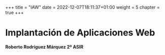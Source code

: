 +++
title = "IAW"
date = 2022-12-07T18:11:37+01:00
weight = 5
chapter = true
+++

# Implantación de Aplicaciones Web

#### Roberto Rodríguez Márquez 2º ASIR

